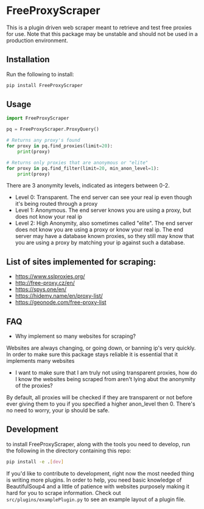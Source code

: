 # FreeProxyScraper
This is a plugin driven web scraper meant to retrieve and test free proxies for use. Note that this package may be unstable and should not be used in a production environment.

## Installation
Run the following to install:

```bash
pip install FreeProxyScraper
```

## Usage

```python
import FreeProxyScraper

pq = FreeProxyScraper.ProxyQuery()

# Returns any proxy's found
for proxy in pq.find_proxies(limit=20):
    print(proxy)

# Returns only proxies that are anonymous or "elite"
for proxy in pq.find_filter(limit=20, min_anon_level=1):
    print(proxy)
```

There are 3 anonymity levels, indicated as integers between 0-2.

- Level 0: Transparent. The end server can see your real ip even though it's being routed through a proxy
- Level 1: Anonymous. The end server knows you are using a proxy, but does not know your real ip
- Level 2: High Anonymity, also sometimes called "elite". The end server does not know you are using a proxy or know your real ip. The end server may have a database known proxies, so they still may know that you are using a proxy by matching your ip against such a database.

## List of sites implemented for scraping:
- https://www.sslproxies.org/
- http://free-proxy.cz/en/
- https://spys.one/en/
- https://hidemy.name/en/proxy-list/
- https://geonode.com/free-proxy-list

## FAQ
- Why implement so many websites for scraping?

Websites are always changing, or going down, or banning ip's very quickly. In order to make sure this package stays reliable it is essential that it implements many websites

- I want to make sure that I am truly not using transparent proxies, how do I know the websites being scraped from aren't lying abut the anonymity of the proxies?

By default, all proxies will be checked if they are transparent or not before ever giving them to you if you specified a higher anon_level then 0. There's no need to worry, your ip should be safe.

## Development
to install FreeProxyScraper, along with the tools you need to develop, run the following in the directory containing this repo:

```bash
pip install -e .[dev]
```

If you'd like to contribute to development, right now the most needed thing is writing more plugins. In order to help, you need basic knowledge of BeautifulSoup4 and a little of patience with websites purposely making it hard for you to scrape information. Check out `src/plugins/examplePlugin.py` to see an example layout of a plugin file.